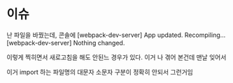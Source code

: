 # 이슈

난 파일을 바꿨는데, 
콘솔에
[webpack-dev-server] App updated. Recompiling...
[webpack-dev-server] Nothing changed.

이렇게 찍히면서 새로고침을 해도 안된느 경우가 있다. 
이거 나 겪어 본건데 맨날 잊어서

이거 import 하는 파일명의 대문자 소문자 구분이 정확히 안되서 그런거임